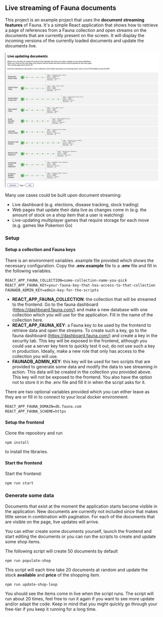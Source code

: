 ## Live streaming of Fauna documents

This project is an example project that uses the **document streaming features** of Fauna. It's a simple React application that shows how to retrieve a page of references from a Fauna collection and open streams on the documents that are currently present on the screen. It will display the incoming versions of the currently loaded documents and update the documents live.

![alt text](https://github.com/fauna-brecht/fauna-streaming-example/blob/main/public/example.png?raw=true)

Many use cases could be built upon document streaming:

* Live dashboard (e.g. elections, disease tracking, stock trading)
* Web pages that update their data live as changes come in (e.g. the amount of stock on a shop item that a user is watching)
* Live-updating multiplayer games that require storage for each move (e.g. games like Pokemon Go)

### Setup

#### Setup a collection and Fauna keys

There is an environment variables .example file provided which shows the necessary configuration. Copy the **.env.example** file to a **.env** file and fill in the following variables.

```
REACT_APP_FAUNA_COLLECTION=some-collection-name-you-pick
REACT_APP_FAUNA_KEY=your-fauna-key-that-has-access-to-that-collection
FAUNADB_ADMIN_KEY=admin-key-for-the-scripts
```

- **REACT_APP_FAUNA_COLLECTION**: the collection that will be streamed to the frontend.  Go to the fauna dashboard (https://dashboard.fauna.com/) and make a new database with one collection which you will use for the application. Fill in the name of the collection here. 
- **REACT_APP_FAUNA_KEY**: a Fauna key to be used by the frontend to retrieve data and open the streams. To create such a key, go to the fauna dashboard (https://dashboard.fauna.com/) and create a key in the security tab. This key will be exposed in the frontend, although you could use a server key here to quickly test it out, do not use such a key in production. Ideally, make a new role that only has access to the collection you will use. 
- **FAUNADB_ADMIN_KEY**: this key will be used for two scripts that are provided to generate some data and modify the data to see streaming in action. This data will be created in the collection you provided above. This key will not be exposed to the frontend. You also have the option not to store it in the .env file and fill it in when the script asks for it. 

There are two optional variables provided which you can either leave as they are or fill in to connect to your local docker environment. 

```
REACT_APP_FAUNA_DOMAIN=db.fauna.com
REACT_APP_FAUNA_SCHEME=https
```

#### Setup the frontend

Clone the repository and run

```
npm install
```

to install the libraries.

#### Start the frontend

Start the frontend:  

```
npm run start
```

### Generate some data

Documents that exist at the moment the application starts become visible in the application. New documents are currently not included since that makes little sense in combination with pagination. For each of the documents that are visible on the page, live updates will arrive. 

You can either create some documents yourself, launch the frontend and start editing the documents or you can run the scripts to create and update some shop items.

The following script will create 50 documents by default

```
npm run populate-shop   
```

This script will each time take 20 documents at random and update the stock **available** and **price** of the shopping item.

```
npm run update-shop-loop
```

You should see the items come in live when the script runs. The script will run about 20 times, feel free to run it again if you
want to see more update and/or adapt the code. Keep in mind that you might quickly go through your free-tier if you keep it running for a long time.